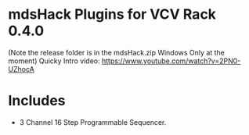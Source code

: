 # mdsHack Plugins for VCV Rack 0.4.0

(Note the release folder is in the mdsHack.zip Windows Only at the moment)
Quicky Intro video: https://www.youtube.com/watch?v=2PN0-UZhocA

# Includes

- 3 Channel 16 Step Programmable Sequencer.


